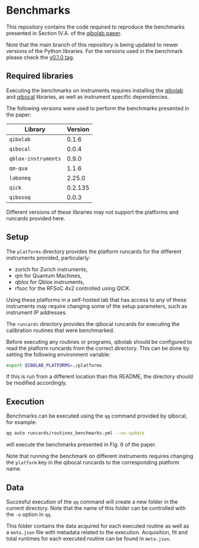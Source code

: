 # Benchmarks

This repository contains the code required to reproduce the benchmarks presented in Section IV.A. of the [qibolab paper](https://arxiv.org/abs/2308.06313).

Note that the main branch of this repository is being updated to newer versions of the Python libraries.
For the versions used in the benchmark please check the [v0.1.0 tag](https://github.com/qiboteam/qibolab-benchmarks/tree/v0.1.0).

## Required libraries

Executing the benchmarks on instruments requires installing the [qibolab](https://qibo.science/qibolab/stable/getting-started/installation.html)
and [qibocal](https://qibo.science/qibocal/stable/getting-started/installation.html) libraries, as well as instrument specific dependencies.

The following versions were used to perform the benchmarks presented in the paper:

Library | Version
-- | --
`qibolab` | 0.1.6
`qibocal` | 0.0.4
`qblox-instruments` | 0.9.0
`qm-qua` | 1.1.6
`laboneq` | 2.25.0
`qick` | 0.2.135
`qibosoq` | 0.0.3

Different versions of these libraries may not support the platforms and runcards provided here.

## Setup

The `platforms` directory provides the platform runcards for the different instruments provided, particularly:
* zurich for Zurich instruments,
* qm for Quantum Machines,
* qblox for Qblox instruments,
* rfsoc for the RFSoC 4x2 controlled using QICK.

Using these platforms in a self-hosted lab that has access to any of these instruments may require changing some of the setup parameters, such as instrument IP addresses.

The `runcards` directory provides the qibocal runcards for executing the calibration routines that were benchmarked.

Before executing any routines or programs, qibolab should be configured to read the platform runcards from the correct directory.
This can be done by setting the following environment variable:
```sh
export QIBOLAB_PLATFORMS=./platforms
```
If this is run from a different location than this README, the directory should be modified accordingly.

## Execution

Benchmarks can be executed using the `qq` command provided by qibocal, for example:
```sh
qq auto runcards/routines_benchmarks.yml --no-update
```
will execute the benchmarks presented in Fig. 6 of the paper.

Note that running the benchmark on different instruments requires changing the `platform` key in the qibocal runcards to the corresponding platform name.

## Data

Succesful execution of the `qq` command will create a new folder in the current directory.
Note that the name of this folder can be controlled with the `-o` option in `qq`.

This folder contains the data acquired for each executed routine as well as a `meta.json` file
with metadata related to the execution. Acquisition, fit and total runtimes for each executed
routine can be found in `meta.json`.
